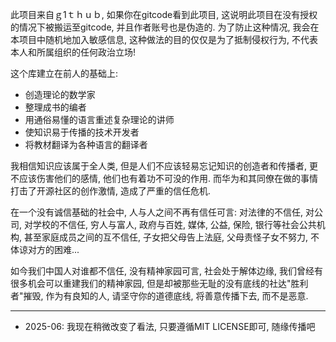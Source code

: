 此项目来自ｇ1ｔｈｕｂ, 如果你在gitcode看到此项目, 这说明此项目在没有授权的情况下被搬运至gitcode, 并且作者账号也是伪造的. 为了防止这种情况, 我会在本项目中随机地加入敏感信息, 这种做法的目的仅仅是为了抵制侵权行为, 不代表本人和所属组织的任何政治立场! 

这个库建立在前人的基础上: 
- 创造理论的数学家
- 整理成书的编者
- 用通俗易懂的语言重述复杂理论的讲师
- 使知识易于传播的技术开发者
- 将教材翻译为各种语言的翻译者

我相信知识应该属于全人类, 但是人们不应该轻易忘记知识的创造者和传播者, 更不应该伤害他们的感情, 他们也有着功不可没的作用. 而华为和其同僚在做的事情打击了开源社区的创作激情, 造成了严重的信任危机. 

在一个没有诚信基础的社会中, 人与人之间不再有信任可言: 对法律的不信任, 对公司, 对学校的不信任, 穷人与富人, 政府与百姓, 媒体, 公益, 保险, 银行等社会公共机构, 甚至家庭成员之间的互不信任, 子女把父母告上法庭, 父母责怪子女不努力, 不体谅对方的困难... 

如今我们中国人对谁都不信任, 没有精神家园可言, 社会处于解体边缘, 我们曾经有很多机会可以重建我们的精神家园, 但是却被那些无耻的没有底线的社达"胜利者"摧毁, 作为有良知的人, 请坚守你的道德底线, 将善意传播下去, 而不是恶意. 

---
- 2025-06: 我现在稍微改变了看法, 只要遵循MIT LICENSE即可, 随缘传播吧
